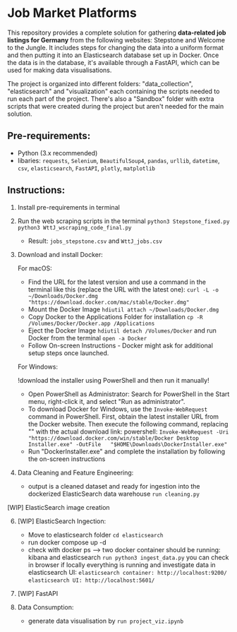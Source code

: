 # Job Market Platforms

This repository provides a complete solution for gathering **data-related job listings for Germany** from the following websites: Stepstone and Welcome to the Jungle. It includes steps for changing the data into a uniform format and then putting it into an Elasticsearch database set up in Docker. Once the data is in the database, it's available through a FastAPI, which can be used for making data visualisations.

The project is organized into different folders: "data_collection", "elasticsearch" and "visualization" each containing the scripts needed to run each part of the project. There's also a "Sandbox" folder with extra scripts that were created during the project but aren't needed for the main solution.


## **Pre-requirements:**
- Python (3.x recommended)
- libaries: ```requests```, ```Selenium```, ```BeautifulSoup4```, ```pandas```, ```urllib```, ```datetime```, ```csv```, ```elasticsearch```, ```FastAPI```, ```plotly```, ```matplotlib```


## **Instructions:**

1. Install pre-requirements in terminal
2. Run the web scraping scripts in the terminal ```python3 Stepstone_fixed.py``` ```python3 WttJ_wscraping_code_final.py```
    - Result: ```jobs_stepstone.csv``` and ```WttJ_jobs.csv```
4. Download and install Docker:

   For macOS:
    - Find the URL for the latest version and use a command in the terminal like this (replace the URL with the latest one):
      ```curl -L -o ~/Downloads/Docker.dmg "https://download.docker.com/mac/stable/Docker.dmg"```
    - Mount the Docker Image ```hdiutil attach ~/Downloads/Docker.dmg```
    - Copy Docker to the Applications Folder for installation ```cp -R /Volumes/Docker/Docker.app /Applications```
    - Eject the Docker Image ```hdiutil detach /Volumes/Docker``` and run Docker from the terminal ```open -a Docker```
    - Follow On-screen Instructions - Docker might ask for additional setup steps once launched.
  
   For Windows:
   
   !download the installer using PowerShell and then run it manually!
    - Open PowerShell as Administrator: Search for PowerShell in the Start menu, right-click it, and select "Run as administrator".
    - To download Docker for Windows, use the ```Invoke-WebRequest``` command in PowerShell. First, obtain the latest installer URL from the Docker website.       Then execute the following command, replacing "<URL>" with the actual download link:
      powershell: ```Invoke-WebRequest -Uri   "https://download.docker.com/win/stable/Docker Desktop Installer.exe" -OutFile   "$HOME\Downloads\DockerInstaller.exe"```
    - Run "DockerInstaller.exe" and complete the installation by following the on-screen instructions

6. Data Cleaning and Feature Engineering:
    - output is a cleaned dataset and ready for ingestion into the dockerized ElasticSearch data warehouse
        ```run cleaning.py```

[WIP] ElasticSearch image creation

6. [WIP] ElasticSearch Ingection:
    - Move to elasticsearch folder ```cd elasticsearch```
    - run docker compose up -d
    - check with docker ps --> two docker container should be running: kibana and elasticsearch ```run python3 ingest_data.py```
      you can check in browser if locally everything is running and investigate data in elasticsearch UI:
       ```elasticsearch container: http://localhost:9200/```
       ```elasticsearch UI: http://localhost:5601/```

7. [WIP] FastAPI 
8. Data Consumption:
     - generate data visualisation by ```run project_viz.ipynb```
